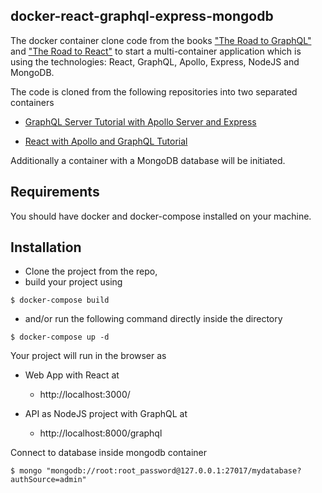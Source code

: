## docker-react-graphql-express-mongodb

The docker container clone code from the books ["The Road to GraphQL"](https://roadtographql.com/) and ["The Road to React"](https://roadtoreact.com/) to start a multi-container application which is using the technologies: React, GraphQL, Apollo, Express, NodeJS and MongoDB.

The code is cloned from the following repositories into two separated containers

* [GraphQL Server Tutorial with Apollo Server and Express](https://github.com/the-road-to-graphql/fullstack-apollo-express-mongodb-boilerplate)

* [React with Apollo and GraphQL Tutorial](https://github.com/the-road-to-graphql/react-graphql-github-apollo)

Additionally a container with a MongoDB database will be initiated.

## Requirements 

You should have docker and docker-compose installed on your machine.

## Installation 

* Clone the project from the repo,
* build your project using

 ```
 $ docker-compose build
 ```
* and/or run the following command directly inside the directory

 ```
 $ docker-compose up -d
 ```
 Your project will run in the browser as

* Web App with React at 
  * http://localhost:3000/

 * API as NodeJS project with GraphQL at 
   * http://localhost:8000/graphql
 
Connect to database inside mongodb container

 ```
$ mongo "mongodb://root:root_password@127.0.0.1:27017/mydatabase?authSource=admin"
 ```
 